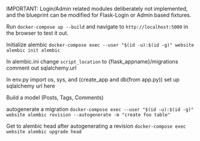 IMPORTANT: 
Login/Admin related modules deliberately not implemented, and the blueprint can be modified for Flask-Login or Admin based fixtures.

Run ```docker-compose up --build``` and navigate to ```http://localhost:5000``` in the browser to test it out.

Initialize alembic
```docker-compose exec --user "$(id -u):$(id -g)" website alembic init alembic```

In alembic.ini
change ```script_location``` to {flask_appname}/migrations
comment out sqlalchemy.url

In env.py
import os, sys,  and (create_app and db(from app.py))
set up sqlalchemy url here

Build a model (Posts, Tags, Comments)


autogenerate a migration
```docker-compose exec --user "$(id -u):$(id -g)" website alembic revision --autogenerate -m "create foo table"```

Get to alembic head after autogenerating a revision
```docker-compose exec website alembic upgrade head```